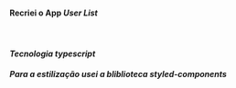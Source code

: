 
<h4>Recriei o App <em>User List</h4><br>
<h4>Tecnologia <em>typescript</em></h4>
<h4>Para a estilização usei a bliblioteca <em>styled-components</em></h4>
